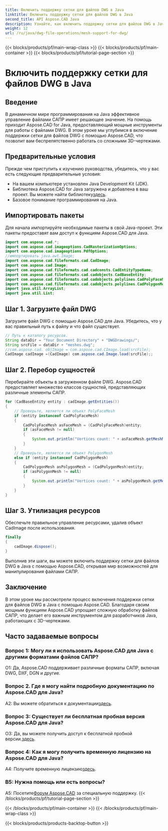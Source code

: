 ```yaml
---
title: Включить поддержку сетки для файлов DWG в Java
linktitle: Включить поддержку сетки для файлов DWG в Java
second_title: API Aspose.CAD Java
description: Узнайте, как включить поддержку сетки для файлов DWG в Java с помощью Aspose.CAD. Пошаговое руководство по беспрепятственному манипулированию 3D-рисунками. #JavaProgramming #CADFiles
weight: 12
url: /ru/java/dwg-file-operations/mesh-support-for-dwg/
---
```


{{< blocks/products/pf/main-wrap-class >}}
{{< blocks/products/pf/main-container >}}
{{< blocks/products/pf/tutorial-page-section >}}

# Включить поддержку сетки для файлов DWG в Java

## Введение

В динамичном мире программирования на Java эффективное управление файлами САПР имеет решающее значение. На помощь приходит Aspose.CAD for Java, предоставляющий мощные инструменты для работы с файлами DWG. В этом уроке мы углубимся в включение поддержки сетки для файлов DWG с помощью Aspose.CAD, что позволит вам беспрепятственно работать со сложными 3D-чертежами.

## Предварительные условия

Прежде чем приступить к изучению руководства, убедитесь, что у вас есть следующие предварительные условия:
- На вашем компьютере установлен Java Development Kit (JDK).
-  Библиотека Aspose.CAD for Java загружена и добавлена в ваш проект. Вы можете найти библиотеку[здесь](https://releases.aspose.com/cad/java/).
- Базовое понимание программирования на Java.

## Импортировать пакеты

Для начала импортируйте необходимые пакеты в свой Java-проект. Эти пакеты предоставят вам доступ к функциям Aspose.CAD для Java.

```java
import com.aspose.cad.*;
import com.aspose.cad.imageoptions.CadRasterizationOptions;
import com.aspose.cad.imageoptions.PdfOptions;
//импортировать java.awt.Image;
import com.aspose.cad.fileformats.cad.CadImage;
import com.aspose.cad.Image;
import com.aspose.cad.fileformats.cad.cadconsts.CadEntityTypeName;
import com.aspose.cad.fileformats.cad.cadobjects.CadBaseEntity;
import com.aspose.cad.fileformats.cad.cadobjects.polylines.CadPolyFaceMesh;
import com.aspose.cad.fileformats.cad.cadobjects.polylines.CadPolygonMesh;
import java.util.ArrayList;
import java.util.List;

```

## Шаг 1. Загрузите файл DWG

Загрузите файл DWG с помощью Aspose.CAD для Java. Убедитесь, что у вас правильный путь к файлу и что файл существует.

```java
// Путь к каталогу ресурсов.
String dataDir = "Your Document Directory" + "DWGDrawings/";
String srcFile = dataDir + "meshes.dwg";
//com.aspose.cad. objImage = com.aspose.cad.CImage.load(srcFile);
CadImage cadImage =(CadImage) com.aspose.cad.Image.load(srcFile);;
```

## Шаг 2. Перебор сущностей

Перебирайте объекты в загруженном файле DWG. Aspose.CAD предоставляет множество классов сущностей, представляющих различные элементы САПР.

```java
for (CadBaseEntity entity : cadImage.getEntities())
{
    // Проверьте, является ли объект PolyFaceMesh
    if (entity instanceof CadPolyFaceMesh)
    {
        CadPolyFaceMesh asFaceMesh = (CadPolyFaceMesh)entity;
        if (asFaceMesh != null)
        {
            System.out.println("Vertices count: " + asFaceMesh.getMeshMVertexCount());
        }
    }
    // Проверьте, является ли объект PolygonMesh
    else if (entity instanceof CadPolygonMesh)
    {
        CadPolygonMesh asPolygonMesh = (CadPolygonMesh)entity;
        if (asPolygonMesh != null)
        {
            System.out.println("Vertices count: " + asPolygonMesh.getMeshMVertexCount());
        }
    }
}
```

## Шаг 3. Утилизация ресурсов

Обеспечьте правильное управление ресурсами, удалив объект CadImage после использования.

```java
finally
{
    cadImage.dispose();
}
```

Выполнив эти шаги, вы можете включить поддержку сетки для файлов DWG в Java с помощью Aspose.CAD, открывая мир возможностей для манипулирования файлами САПР.

## Заключение

В этом уроке мы рассмотрели процесс включения поддержки сетки для файлов DWG в Java с помощью Aspose.CAD. Благодаря своим мощным функциям Aspose.CAD упрощает сложную обработку файлов САПР, что делает его важным инструментом для разработчиков Java, работающих с 3D-чертежами.

## Часто задаваемые вопросы

### Вопрос 1: Могу ли я использовать Aspose.CAD для Java с другими форматами файлов САПР?

О1: Да, Aspose.CAD поддерживает различные форматы САПР, включая DWG, DXF, DGN и другие.

### Вопрос 2. Где я могу найти подробную документацию по Aspose.CAD для Java?

 A2: Вы можете обратиться к документации[здесь](https://reference.aspose.com/cad/java/).

### Вопрос 3: Существует ли бесплатная пробная версия Aspose.CAD для Java?

 О3: Да, вы можете получить доступ к бесплатной пробной версии.[здесь](https://releases.aspose.com/).

### Вопрос 4: Как я могу получить временную лицензию на Aspose.CAD для Java?

 A4: Получите временную лицензию[здесь](https://purchase.aspose.com/temporary-license/).

### В5: Нужна помощь или есть вопросы?

A5: Посетите[Форум Aspose.CAD](https://forum.aspose.com/c/cad/19) за специальную поддержку.
{{< /blocks/products/pf/tutorial-page-section >}}

{{< /blocks/products/pf/main-container >}}
{{< /blocks/products/pf/main-wrap-class >}}

{{< blocks/products/products-backtop-button >}}

